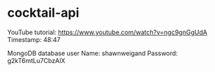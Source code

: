 # cocktail-api

YouTube tutorial: https://www.youtube.com/watch?v=ngc9gnGgUdA
Timestamp: 48:47

MongoDB database user
Name: shawnweigand
Password: g2kT6mtLu7CbzAlX
